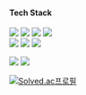 <!-- 👩🏻‍💻 CHOI SOOBHIN  
💻 Dept. IT Engineering    
 -->
 
#### Tech Stack
<img src="https://img.shields.io/badge/JavaScript-F7DF1E?style=flat-square&logo=JavaScript&logoColor=white"/> <img src="https://img.shields.io/badge/Python-3766AB?style=flat-square&logo=Python&logoColor=white"/> <img src="https://img.shields.io/badge/HTML5-E34F26?style=flat-square&logo=HTML5&logoColor=white"/> <img src="https://img.shields.io/badge/CSS3-1572B6?style=flat-square&logo=CSS3&logoColor=white"/>
<br/>
  <img src="https://img.shields.io/badge/React-7ddfff?style=flat-square&logo=React&logoColor=black"/> <img src="https://img.shields.io/badge/React Native-61DAFB?style=flat-square&logo=React&logoColor=white"/> <img src="https://img.shields.io/badge/styled_components-e084c6?style=flat-square&logo=styled-components&logoColor=white"/>
 <!-- <img src="https://img.shields.io/badge/MySQL-4479A1?style=flat-square&logo=MySQL&logoColor=white"/> <img src="https://img.shields.io/badge/MongoDB-47A248?style=flat-square&logo=MongoDB&logoColor=white"/>
<br/>
 <img src="https://img.shields.io/badge/AWS-232F3E?style=flat-square&logo=AmazonAWS&logoColor=white"/> <img src="https://img.shields.io/badge/Firebase-FFCA28?style=flat-square&logo=Firebase&logoColor=white"/> -->
 <img src="https://img.shields.io/badge/Git-f05030?style=flat-square&logo=Git&logoColor=white"/> <img src="https://img.shields.io/badge/GitHub-black?style=flat-square&logo=GitHub&logoColor=white"/>

[![Solved.ac프로필](http://mazassumnida.wtf/api/mini/generate_badge?boj=tnqls1211v)](https://solved.ac/tnqls1211v)


<!--  <img src="https://img.shields.io/badge/Node.js-339933?style=flat-square&logo=Node.js&logoColor=white"/> -->
<!-- <img src="https://img.shields.io/badge/Express-000000?style=flat-square&logo=Express&logoColor=white"/>  -->
<!-- [![Solved.ac Profile](http://mazassumnida.wtf/api/v2/generate_badge?boj=tnqls1211v)](https://solved.ac/tnqls1211v/) -->
<!-- <img src="https://img.shields.io/badge/SpringBoot-6DB33F?style=flat-square&logo=SpringBoot&logoColor=white"/> -->
<!-- <img src="https://img.shields.io/badge/TypeScript-2d79c7?style=flat-square&logo=TypeScript&logoColor=white"/> -->
<!-- <img src="https://img.shields.io/badge/Redux-7649bb?style=flat-square&logo=Redux&logoColor=white"/> -->
<!-- <img src="https://img.shields.io/badge/Koa-33333D?style=flat-square&logo=Koa&logoColor=white"/> -->
